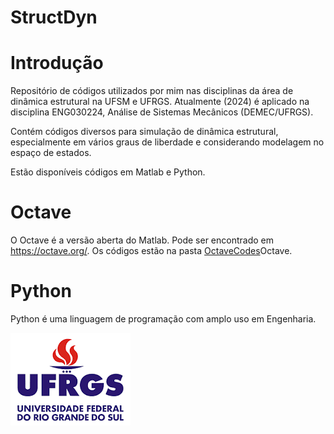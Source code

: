 # StructDyn


Introdução
============
Repositório de códigos utilizados por mim nas disciplinas da área de dinâmica estrutural na UFSM e UFRGS.
Atualmente (2024) é aplicado na disciplina ENG030224, Análise de Sistemas Mecânicos (DEMEC/UFRGS).

Contém códigos diversos para simulação de dinâmica estrutural, especialmente em vários 
graus de liberdade e considerando modelagem no espaço de estados.

Estão disponíveis códigos em Matlab e Python.


# Octave

O Octave é a versão aberta do Matlab. Pode ser encontrado em https://octave.org/.
Os códigos estão na pasta [OctaveCodes]Octave.


# Python

Python é uma linguagem de programação com amplo uso em Engenharia.



[UFRGS]: www.ufrgs.br
[OctaveCodes]: https://github.com/cesouza-ufrgs/StrucDyn/Octave
[PythonCodes]: https://github.com/cesouza-ufrgs/StrucDyn/Python

![UFRGS](Util/logo_UFRGS_escuro.png)
